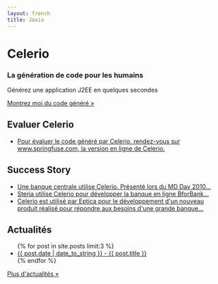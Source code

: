 ```yaml
---
layout: french
title: Jaxio
---
```

<!-- Main hero unit for a primary marketing message or call to action -->
<div class="hero-unit">
    <h1>Celerio</h1>
    <h3>La génération de code pour les humains</h3>
	<p>Générez une application J2EE en quelques secondes</p>
    <p><a href="https://github.com/jaxio/generated-projects/tree/master/crud-jsf2-jpa2-spring" class="btn btn-primary btn-large">Montrez moi du
     code généré &raquo;</a></p>
</div>

<!-- Example row of columns -->
<div class="row">
<div class="span4">
	<h2>Evaluer Celerio</h2>
	<ul>
	<li>
		<a href="http://www.springfuse.com">Pour évaluer le code généré par Celerio, rendez-vous sur www.springfuse.com, la version en ligne de Celerio.</a>
	</li>
	</ul>
</div>
<div class="span4">
	<h2>Success Story</h2>
	<ul>
	<li>
		<a href="/celerio-livre-blanc.html">Une banque centrale utilise Celerio. Présenté lors du MD Day 2010...</a>
	</li>
	<li>
		<a href="reference-steria.html">Steria utilise Celerio pour développer la banque en ligne BforBank...</a>
	</li>
	<li>
		<a href="reference-editeur.html">Celerio est utilisé par Eptica pour le développement d'un nouveau 
		produit réalisé pour répondre aux besoins d'une grande banque...</a>
	</li>
	</ul>
</div>
<div class="span4">
	<h2>Actualités</h2>
	<ul>
    {% for post in site.posts limit:3 %}
    	<li><a href="{{ post.url }}">{{ post.date | date_to_string }} - {{ post.title }}</a></li>
	{% endfor %}
	</ul>
	<p><a class="btn" href="actualites.html">Plus d'actualités &raquo;</a></p>
</div>
</div>
